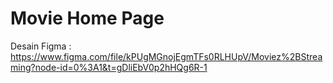 # Movie Home Page

Desain Figma : https://www.figma.com/file/kPUgMGnojEgmTFs0RLHUpV/Moviez%2BStreaming?node-id=0%3A1&t=gDliEbV0p2hHQg6R-1
